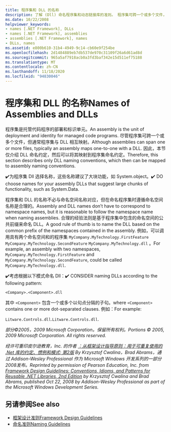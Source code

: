 ```yaml
---
title: 程序集和 DLL 的名称
description: 了解 (Dll) 命名程序集和动态链接库的准则。 程序集可跨一个或多个文件，但它通常与 DLL 相互映射。
ms.date: 10/22/2008
helpviewer_keywords:
- names [.NET Framework], DLLs
- names [.NET Framework], assemblies
- assemblies [.NET Framework], names
- DLLs, names
ms.assetid: e800b610-31b4-4949-9c14-cb60e9f254be
ms.openlocfilehash: 2d1484889eb7db537de970c31109f26a6d61ad8d
ms.sourcegitcommit: 965a5af7918acb0a3fd3baf342e15d511ef75188
ms.translationtype: MT
ms.contentlocale: zh-CN
ms.lasthandoff: 11/18/2020
ms.locfileid: "94830046"
---
```

# <a name="names-of-assemblies-and-dlls"></a><span data-ttu-id="87fa3-104">程序集和 DLL 的名称</span><span class="sxs-lookup"><span data-stu-id="87fa3-104">Names of Assemblies and DLLs</span></span>
<span data-ttu-id="87fa3-105">程序集是托管代码程序的部署和标识单元。</span><span class="sxs-lookup"><span data-stu-id="87fa3-105">An assembly is the unit of deployment and identity for managed code programs.</span></span> <span data-ttu-id="87fa3-106">尽管程序集可跨一个或多个文件，但通常程序集与 DLL 相互映射。</span><span class="sxs-lookup"><span data-stu-id="87fa3-106">Although assemblies can span one or more files, typically an assembly maps one-to-one with a DLL.</span></span> <span data-ttu-id="87fa3-107">因此，本节仅介绍 DLL 命名约定，然后可以将其映射到程序集命名约定。</span><span class="sxs-lookup"><span data-stu-id="87fa3-107">Therefore, this section describes only DLL naming conventions, which then can be mapped to assembly naming conventions.</span></span>

 <span data-ttu-id="87fa3-108">✔️为程序集 Dll 选择名称，这些名称建议了大块功能，如 System.object。</span><span class="sxs-lookup"><span data-stu-id="87fa3-108">✔️ DO choose names for your assembly DLLs that suggest large chunks of functionality, such as System.Data.</span></span>

 <span data-ttu-id="87fa3-109">程序集和 DLL 的名称不必与命名空间名称对应，但在命名程序集时遵循命名空间名称是合理的。</span><span class="sxs-lookup"><span data-stu-id="87fa3-109">Assembly and DLL names don’t have to correspond to namespace names, but it is reasonable to follow the namespace name when naming assemblies.</span></span> <span data-ttu-id="87fa3-110">合理的经验法则是基于程序集中包含的命名空间的公共前缀来命名 DLL。</span><span class="sxs-lookup"><span data-stu-id="87fa3-110">A good rule of thumb is to name the DLL based on the common prefix of the namespaces contained in the assembly.</span></span> <span data-ttu-id="87fa3-111">例如，可以调用具有两个命名空间和的程序集 `MyCompany.MyTechnology.FirstFeature` `MyCompany.MyTechnology.SecondFeature` `MyCompany.MyTechnology.dll` 。</span><span class="sxs-lookup"><span data-stu-id="87fa3-111">For example, an assembly with two namespaces, `MyCompany.MyTechnology.FirstFeature` and `MyCompany.MyTechnology.SecondFeature`, could be called `MyCompany.MyTechnology.dll`.</span></span>

 <span data-ttu-id="87fa3-112">✔️考虑根据以下模式命名 Dll：</span><span class="sxs-lookup"><span data-stu-id="87fa3-112">✔️ CONSIDER naming DLLs according to the following pattern:</span></span>

 `<Company>.<Component>.dll`

 <span data-ttu-id="87fa3-113">其中 `<Component>` 包含一个或多个以句点分隔的子句。</span><span class="sxs-lookup"><span data-stu-id="87fa3-113">where `<Component>` contains one or more dot-separated clauses.</span></span> <span data-ttu-id="87fa3-114">例如：</span><span class="sxs-lookup"><span data-stu-id="87fa3-114">For example:</span></span>

 <span data-ttu-id="87fa3-115">`Litware.Controls.dll`.</span><span class="sxs-lookup"><span data-stu-id="87fa3-115">`Litware.Controls.dll`.</span></span>

 <span data-ttu-id="87fa3-116">*部分©2005，2009 Microsoft Corporation。保留所有权利。*</span><span class="sxs-lookup"><span data-stu-id="87fa3-116">*Portions © 2005, 2009 Microsoft Corporation. All rights reserved.*</span></span>

 <span data-ttu-id="87fa3-117">*经许可重印皮尔逊教育，Inc. 的作者 [：从框架设计指导原则：用于可重复使用的 .Net 库的约定、惯例和模式; 第2版](https://www.informit.com/store/framework-design-guidelines-conventions-idioms-and-9780321545619) By Krzysztof Cwalina，Brad Abrams，通过 Addison-Wesley Professional 作为 Microsoft Windows 开发系列的一部分2008发布。*</span><span class="sxs-lookup"><span data-stu-id="87fa3-117">*Reprinted by permission of Pearson Education, Inc. from [Framework Design Guidelines: Conventions, Idioms, and Patterns for Reusable .NET Libraries, 2nd Edition](https://www.informit.com/store/framework-design-guidelines-conventions-idioms-and-9780321545619) by Krzysztof Cwalina and Brad Abrams, published Oct 22, 2008 by Addison-Wesley Professional as part of the Microsoft Windows Development Series.*</span></span>

## <a name="see-also"></a><span data-ttu-id="87fa3-118">另请参阅</span><span class="sxs-lookup"><span data-stu-id="87fa3-118">See also</span></span>

- [<span data-ttu-id="87fa3-119">框架设计准则</span><span class="sxs-lookup"><span data-stu-id="87fa3-119">Framework Design Guidelines</span></span>](index.md)
- [<span data-ttu-id="87fa3-120">命名准则</span><span class="sxs-lookup"><span data-stu-id="87fa3-120">Naming Guidelines</span></span>](naming-guidelines.md)
